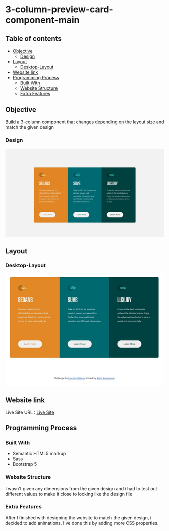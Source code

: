 # 3-column-preview-card-component-main


## Table of contents
- [Objective](#objective)
  - [Design](#design)
- [Layout](#layout)
  - [Desktop-Layout](#desktop-layout)
- [Website link](#website-link)
- [Programming Process](#programming-process)
  - [Built With](#built-with)
  - [Website Structure](#website-structure)
  - [Extra Features](#extra-features)
    
  

## Objective
   Build a 3-column component that changes depending on the layout size and match the given design
   
   ### Design
   ![](./design/desktop-design.jpg)
   


## Layout
  ### Desktop-Layout
  ![](./design/desktop-layout.jpg)
  
## Website link
  Live Site URL : [Live Site](https://alad2121.github.io/stats-preview-card-component-main/)
  
  
## Programming Process
  ### Built With
   - Semantic HTML5 markup
   - Sass
   - Bootstrap 5
  
  ### Website Structure
   I wasn't given any dimensions from the given design and i had to test out different values to make it close to looking like the design file
   
   
  ### Extra Features
   After I finished with designing the website to match the given design, i decided to add animations. I've done this by adding more CSS properties.
 
